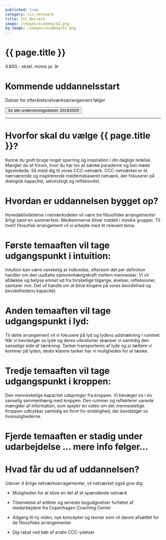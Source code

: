 ```yaml
---
published: true
category: ccc-netveark
title: CCC Netværk
image: /images/academy/b1.png
bg-image: /images/academy/b1.png
---
```


# {{ page.title }}

4.800,- ekskl. moms pr. år

# Kommende uddannelsstart

Datoer for efteråretsnetværksarrangement følger

<a href="#"><button class="dates">Se alle undervisningsdatoer 2019/2020</button></a>

<hr>

# Hvorfor skal du vælge {{ page.title }}?

Kunne du godt bruge noget sparring og inspiration i din daglige ledelse. Mangler du et frirum, hvor du har lov at sænke paraderne og kan møde ligesindede. Så meld dig til vores CCC-netværk. CCC-netværket er et nærværende og inspirerende medlemsbaseret netværk, der fokuserer på dialogisk kapacitet, selvindsigt og refleksivitet.  

# Hvordan er uddannelsen bygget op?

Hovedaktiviteterne i netværksdelen vil være tre filosofiske arrangementer årligt samt en sommerfest. Medlemmerne bliver inddelt i mindre grupper. Til hvert filosofisk arrangement vil vi arbejde med ét relevant tema.

# Første temaaften vil tage udgangspunkt i intuition: 

Intuition kan være vanskelig at indkredse, eftersom det per definition handler om den uudtalte sammenhængskraft mellem mennesker. Vi vil afdække og belyse emnet ud fra forskellige tilgange, øvelser, refleksioner, samtaler mm. Det vil handle om at blive klogere på vores bevidsthed og bevidsthedens kapacitet. 

# Anden temaaften vil tage udgangspunkt i lyd: 

Til dette arrangement vil vi fokusere på lyd og lydens udstrækning i rummet. Når vi bevidstgør os lyde og deres vibrationer skærper vi samtidig den sanselige side af tænkning. Tanker transporteres af lyde og jo tættere vi kommer på lyden, desto klarere tanker har vi muligheden for at tænke. 

# Tredje temaaften vil tage udgangspunkt i kroppen: 

Den menneskelige kapacitet udspringer fra kroppen. Vi bevæger os i en sanselig sammenhæng med kroppen. Den rummer og reflekterer uanede mængder af information, som spejler en viden om det menneskelige. Kroppen udtrykker samtidig en form for endelighed, der bevidstgør os livsmulighederne. 

# Fjerde temaaften er stadig under udarbejdelse ... mere info følger… 

# Hvad får du ud af uddannelsen?

Udover 4 årlige netværksarragementer, vil netværket også give dig: 

- Muligheden for at blive en del af et spændende netværk 

- Tilsendelse af artikler og seneste bogudgivelser forfattet af medarbejdere fra Copenhagen Coaching Center 

- Adgang til ny viden, nye koncepter og teorier som vil danne afsættet for de filosofiske arrangementer 

- Dig rabat ved køb af andre CCC-ydelser 